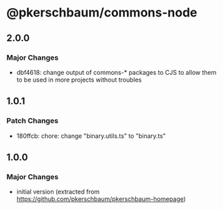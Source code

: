 # @pkerschbaum/commons-node

## 2.0.0

### Major Changes

- dbf4618: change output of commons-\* packages to CJS to allow them to be used in more projects without troubles

## 1.0.1

### Patch Changes

- 180ffcb: chore: change "binary.utils.ts" to "binary.ts"

## 1.0.0

### Major Changes

- initial version (extracted from https://github.com/pkerschbaum/pkerschbaum-homepage)
